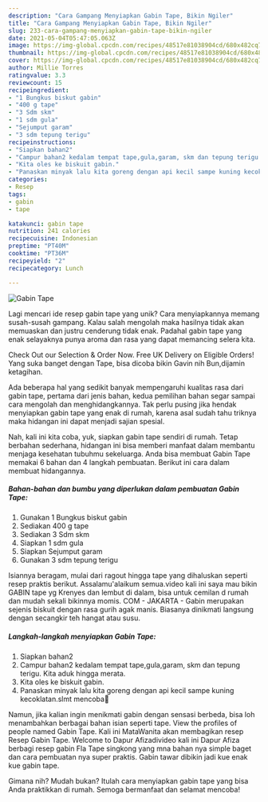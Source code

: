 ```yaml
---
description: "Cara Gampang Menyiapkan Gabin Tape, Bikin Ngiler"
title: "Cara Gampang Menyiapkan Gabin Tape, Bikin Ngiler"
slug: 233-cara-gampang-menyiapkan-gabin-tape-bikin-ngiler
date: 2021-05-04T05:47:05.063Z
image: https://img-global.cpcdn.com/recipes/48517e81038904cd/680x482cq70/gabin-tape-foto-resep-utama.jpg
thumbnail: https://img-global.cpcdn.com/recipes/48517e81038904cd/680x482cq70/gabin-tape-foto-resep-utama.jpg
cover: https://img-global.cpcdn.com/recipes/48517e81038904cd/680x482cq70/gabin-tape-foto-resep-utama.jpg
author: Millie Torres
ratingvalue: 3.3
reviewcount: 15
recipeingredient:
- "1 Bungkus biskut gabin"
- "400 g tape"
- "3 Sdm skm"
- "1 sdm gula"
- "Sejumput garam"
- "3 sdm tepung terigu"
recipeinstructions:
- "Siapkan bahan2"
- "Campur bahan2 kedalam tempat tape,gula,garam, skm dan tepung terigu. Kita aduk hingga merata."
- "Kita oles ke biskuit gabin."
- "Panaskan minyak lalu kita goreng dengan api kecil sampe kuning kecoklatan.slmt mencoba🥰"
categories:
- Resep
tags:
- gabin
- tape

katakunci: gabin tape 
nutrition: 241 calories
recipecuisine: Indonesian
preptime: "PT40M"
cooktime: "PT36M"
recipeyield: "2"
recipecategory: Lunch

---
```



![Gabin Tape](https://img-global.cpcdn.com/recipes/48517e81038904cd/680x482cq70/gabin-tape-foto-resep-utama.jpg)

Lagi mencari ide resep gabin tape yang unik? Cara menyiapkannya memang susah-susah gampang. Kalau salah mengolah maka hasilnya tidak akan memuaskan dan justru cenderung tidak enak. Padahal gabin tape yang enak selayaknya punya aroma dan rasa yang dapat memancing selera kita.

Check Out our Selection &amp; Order Now. Free UK Delivery on Eligible Orders! Yang suka banget dengan Tape, bisa dicoba bikin Gavin nih Bun,dijamin ketagihan.

Ada beberapa hal yang sedikit banyak mempengaruhi kualitas rasa dari gabin tape, pertama dari jenis bahan, kedua pemilihan bahan segar sampai cara mengolah dan menghidangkannya. Tak perlu pusing jika hendak menyiapkan gabin tape yang enak di rumah, karena asal sudah tahu triknya maka hidangan ini dapat menjadi sajian spesial.


Nah, kali ini kita coba, yuk, siapkan gabin tape sendiri di rumah. Tetap berbahan sederhana, hidangan ini bisa memberi manfaat dalam membantu menjaga kesehatan tubuhmu sekeluarga. Anda bisa membuat Gabin Tape memakai 6 bahan dan 4 langkah pembuatan. Berikut ini cara dalam membuat hidangannya.

<!--inarticleads1-->

##### Bahan-bahan dan bumbu yang diperlukan dalam pembuatan Gabin Tape:

1. Gunakan 1 Bungkus biskut gabin
1. Sediakan 400 g tape
1. Sediakan 3 Sdm skm
1. Siapkan 1 sdm gula
1. Siapkan Sejumput garam
1. Gunakan 3 sdm tepung terigu


Isiannya beragam, mulai dari ragout hingga tape yang dihaluskan seperti resep praktis berikut. Assalamu&#39;alaikum semua.video kali ini saya mau bikin GABIN tape yg Krenyes dan lembut di dalam, bisa untuk cemilan d rumah dan mudah sekali bikinnya momis. COM - JAKARTA - Gabin merupakan sejenis biskuit dengan rasa gurih agak manis. Biasanya dinikmati langsung dengan secangkir teh hangat atau susu. 

<!--inarticleads2-->

##### Langkah-langkah menyiapkan Gabin Tape:

1. Siapkan bahan2
1. Campur bahan2 kedalam tempat tape,gula,garam, skm dan tepung terigu. Kita aduk hingga merata.
1. Kita oles ke biskuit gabin.
1. Panaskan minyak lalu kita goreng dengan api kecil sampe kuning kecoklatan.slmt mencoba🥰


Namun, jika kalian ingin menikmati gabin dengan sensasi berbeda, bisa loh menambahkan berbagai bahan isian seperti tape. View the profiles of people named Gabin Tape. Kali ini MataWanita akan membagikan resep Resep Gabin Tape. Welcome to Dapur Afizadivideo kali ini Dapur Afiza berbagi resep gabin Fla Tape singkong yang mna bahan nya simple baget dan cara pembuatan nya super praktis. Gabin tawar dibikin jadi kue enak kue gabin tape. 

Gimana nih? Mudah bukan? Itulah cara menyiapkan gabin tape yang bisa Anda praktikkan di rumah. Semoga bermanfaat dan selamat mencoba!
